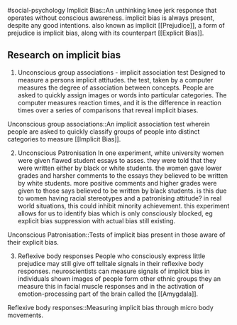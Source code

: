 #social-psychology 
Implicit Bias::An unthinking knee jerk response that operates without conscious awareness. implicit bias is always present, despite any good intentions. also known as implicit [[Prejudice]], a form of prejudice is implicit bias, along with its counterpart [[Explicit Bias]].
<!--SR:!2023-11-15,8,250-->

## Research on implicit bias

1. Unconscious group associations - implicit association test
Designed to measure a persons implicit attitudes. the test, taken by a computer measures the degree of association between concepts. People are asked to quickly assign images or words  into particular categories. The computer measures reaction times, and it is the difference in reaction times over a series of comparisons that reveal implicit biases. 

Unconscious group associations::An implicit association test wherein people are asked to quickly classify groups of people into distinct categories to measure [[Implicit Bias]].
<!--SR:!2023-11-14,7,250-->

2. Unconscious Patronisation
In one experiment, white university women were given flawed student essays to asses. they were told that they were written either by black or white students. the women gave lower grades and harsher comments to the essays they believed to be written by white students. more positive comments and higher grades were given to those says believed to be written by black students. is this due to women having racial stereotypes and a patronising attitude? in real world situations, this could inhibit minority achievement. this experiment allows for us to identify bias which is only consciously blocked, eg explicit bias suppression with actual bias still existing. 

Unconscious Patronisation::Tests of implicit bias present in those aware of their explicit bias.
<!--SR:!2023-11-14,7,250-->

3. Reflexive body responses
People who consciously express little prejudice may still give off telltale signals in their reflexive body responses. neuroscientists can measure signals of implicit bias in individuals shown images of people form other ethnic groups they an measure this in facial muscle responses and in the activation of emotion-processing part of the brain called the [[Amygdala]].

Reflexive body responses::Measuring implicit bias through micro body movements.
<!--SR:!2023-11-08,4,270-->